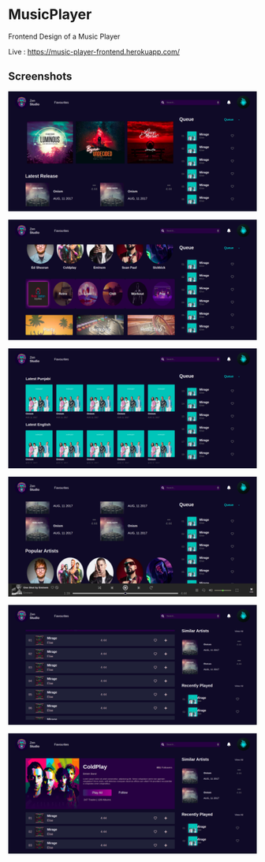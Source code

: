 # MusicPlayer

Frontend Design of a Music Player

Live : https://music-player-frontend.herokuapp.com/

## Screenshots

![Alt Text](https://github.com/jaguar-paw33/MusicPlayer/blob/master/Screenshots/Screenshot%20from%202021-07-26%2014-11-18.png)

![Alt Text](https://github.com/jaguar-paw33/MusicPlayer/blob/master/Screenshots/Screenshot%20from%202021-07-26%2014-11-34.png)

![Alt Text](https://github.com/jaguar-paw33/MusicPlayer/blob/master/Screenshots/Screenshot%20from%202021-07-26%2014-11-47.png)

![Alt Text](https://github.com/jaguar-paw33/MusicPlayer/blob/master/Screenshots/Screenshot%20from%202021-07-26%2014-11-58.png)

![Alt Text](https://github.com/jaguar-paw33/MusicPlayer/blob/master/Screenshots/Screenshot%20from%202021-07-26%2014-12-39.png)

![Alt Text](https://github.com/jaguar-paw33/MusicPlayer/blob/master/Screenshots/Screenshot%20from%202021-07-26%2014-12-47.png)

